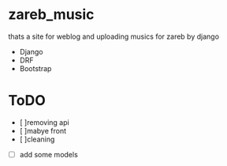 # zareb_music

thats a site for weblog  and  uploading musics for zareb  by django
* Django
* DRF    
* Bootstrap

# ToDO
- [ ]removing api 
- [ ]mabye front 
- [ ]cleaning 
- [ ] add some models
